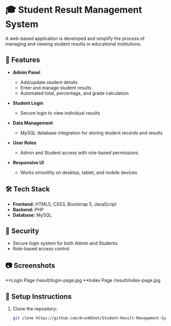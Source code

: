 # 🎓 Student Result Management System

A web-based application is developed and simplify the process of managing and viewing student results in educational institutions.

## 🚀 Features

- **Admin Panel**  
  - Add/update student details  
  - Enter and manage student results  
  - Automated total, percentage, and grade calculation  

- **Student Login**  
  - Secure login to view individual results  

- **Data Management**  
  - MySQL database integration for storing student records and results  

- **User Roles**  
  - Admin and Student access with role-based permissions  

- **Responsive UI**  
  - Works smoothly on desktop, tablet, and mobile devices  

## 🛠️ Tech Stack

- **Frontend:** HTML5, CSS3, Bootstrap 5, JavaScript  
- **Backend:** PHP  
- **Database:** MySQL  

## 🔐 Security

- Secure login system for both Admin and Students  
- Role-based access control    

## 📷 Screenshots
**Login Page
/result/login-page.jpg
**Index Page
/result/index-page.jpg


## 📁 Setup Instructions

1. Clone the repository:
   ```bash
   git clone https://github.com/ArunNShet/Student-Result-Management-System.git
